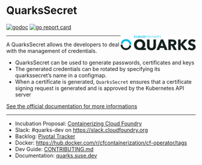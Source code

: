 # QuarksSecret

[![godoc](https://godoc.org/code.cloudfoundry.org/quarks-secret?status.svg)](https://godoc.org/code.cloudfoundry.org/quarks-secret)
[![go report card](https://goreportcard.com/badge/code.cloudfoundry.org/quarks-secret)](https://goreportcard.com/report/code.cloudfoundry.org/quarks-secret)

<img align="right" width="200" height="39" src="https://github.com/cloudfoundry-incubator/quarks-docs/raw/master/content/en/docs/cf-operator-logo.png">

----

A QuarksSecret allows the developers to deal with the management of credentials.

- QuarksSecret can be used to generate passwords, certificates and keys
- The generated credentials can be rotated by specifying its quarkssecret’s name in a configmap.
- When a certificate is generated, `QuarksSecret` ensures that a certificate signing request is generated and is approved by the Kubernetes API server

[See the official documentation for more informations](https://quarks.suse.dev/docs/components/quarkssecret/)

----


* Incubation Proposal: [Containerizing Cloud Foundry](https://docs.google.com/document/d/1_IvFf-cCR4_Hxg-L7Z_R51EKhZfBqlprrs5NgC2iO2w/edit#heading=h.lybtsdyh8res)
* Slack: #quarks-dev on <https://slack.cloudfoundry.org>
* Backlog: [Pivotal Tracker](https://www.pivotaltracker.com/n/projects/2192232)
* Docker: https://hub.docker.com/r/cfcontainerization/cf-operator/tags
* Dev Guide: [CONTRIBUTING.md](/CONTRIBUTING.md)
* Documentation: [quarks.suse.dev](https://quarks.suse.dev)
